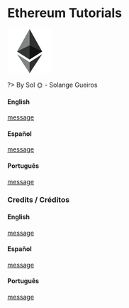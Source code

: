 # Ethereum Tutorials

![Ethereum](./images/ethereum.png)

?> By Sol :sun_with_face: - Solange Gueiros

<!-- tabs:start -->
#### **English**

[message](./readme/message-en.md ':include')

#### **Español**

[message](./readme/message-es.md ':include')

#### **Português**

[message](./readme/message-pt.md ':include')

<!-- tabs:end -->


### Credits / Créditos

<!-- tabs:start -->
#### **English**

[message](./readme/credits-en.md ':include')

#### **Español**

[message](./readme/credits-es.md ':include')

#### **Português**

[message](./readme/credits-pt.md ':include')

<!-- tabs:end -->
